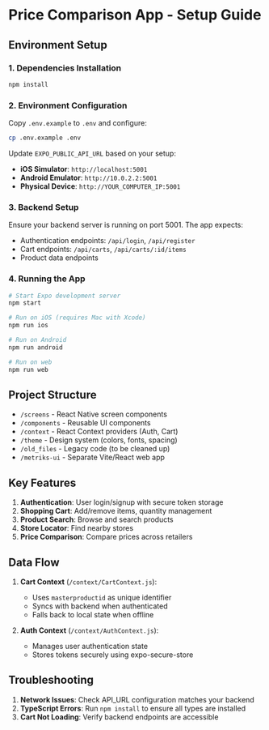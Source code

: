 # Price Comparison App - Setup Guide

## Environment Setup

### 1. Dependencies Installation
```bash
npm install
```

### 2. Environment Configuration
Copy `.env.example` to `.env` and configure:
```bash
cp .env.example .env
```

Update `EXPO_PUBLIC_API_URL` based on your setup:
- **iOS Simulator**: `http://localhost:5001`
- **Android Emulator**: `http://10.0.2.2:5001`
- **Physical Device**: `http://YOUR_COMPUTER_IP:5001`

### 3. Backend Setup
Ensure your backend server is running on port 5001. The app expects:
- Authentication endpoints: `/api/login`, `/api/register`
- Cart endpoints: `/api/carts`, `/api/carts/:id/items`
- Product data endpoints

### 4. Running the App
```bash
# Start Expo development server
npm start

# Run on iOS (requires Mac with Xcode)
npm run ios

# Run on Android
npm run android

# Run on web
npm run web
```

## Project Structure

- `/screens` - React Native screen components
- `/components` - Reusable UI components
- `/context` - React Context providers (Auth, Cart)
- `/theme` - Design system (colors, fonts, spacing)
- `/old_files` - Legacy code (to be cleaned up)
- `/metriks-ui` - Separate Vite/React web app

## Key Features

1. **Authentication**: User login/signup with secure token storage
2. **Shopping Cart**: Add/remove items, quantity management
3. **Product Search**: Browse and search products
4. **Store Locator**: Find nearby stores
5. **Price Comparison**: Compare prices across retailers

## Data Flow

1. **Cart Context** (`/context/CartContext.js`):
   - Uses `masterproductid` as unique identifier
   - Syncs with backend when authenticated
   - Falls back to local state when offline

2. **Auth Context** (`/context/AuthContext.js`):
   - Manages user authentication state
   - Stores tokens securely using expo-secure-store

## Troubleshooting

1. **Network Issues**: Check API_URL configuration matches your backend
2. **TypeScript Errors**: Run `npm install` to ensure all types are installed
3. **Cart Not Loading**: Verify backend endpoints are accessible